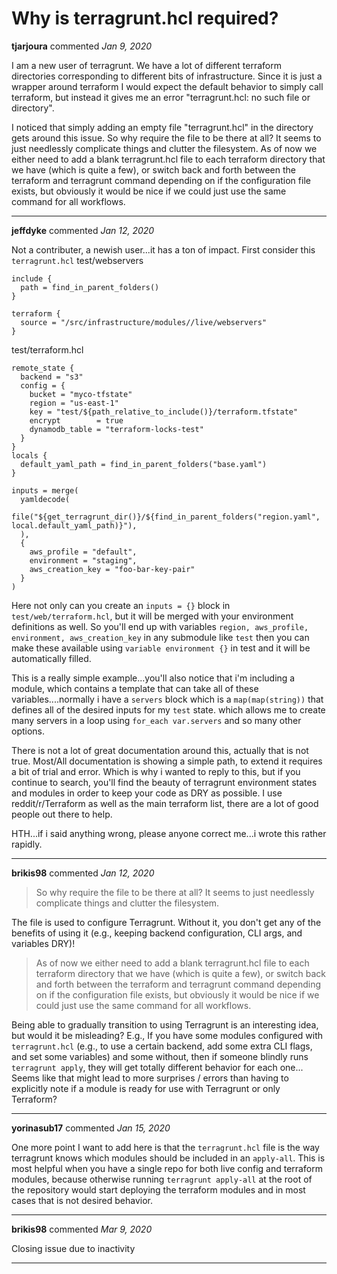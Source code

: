 # Why is terragrunt.hcl required?

**tjarjoura** commented *Jan 9, 2020*

I am a new user of terragrunt. We have a lot of different terraform directories corresponding to different bits of infrastructure. Since it is just a wrapper around terraform I would expect the default behavior to simply call terraform, but instead it gives me an error "terragrunt.hcl: no such file or directory". 

I noticed that simply adding an empty file "terragrunt.hcl" in the directory gets around this issue. So why require the file to be there at all? It seems to just needlessly complicate things and clutter the filesystem. As of now we either need to add a blank terragrunt.hcl file to each terraform directory that we have (which is quite a few), or switch back and forth between the terraform and terragrunt command depending on if the configuration file exists, but obviously it would be nice if we could just use the same command for all workflows.
<br />
***


**jeffdyke** commented *Jan 12, 2020*

Not a contributer, a newish user...it has a ton of impact.  First consider this `terragrunt.hcl`
test/webservers
```
include {
  path = find_in_parent_folders()
}

terraform {
  source = "/src/infrastructure/modules//live/webservers"
}
```
test/terraform.hcl
```
remote_state {
  backend = "s3"
  config = {
    bucket = "myco-tfstate"
    region = "us-east-1"
    key = "test/${path_relative_to_include()}/terraform.tfstate"
    encrypt        = true
    dynamodb_table = "terraform-locks-test"
  }
}
locals {
  default_yaml_path = find_in_parent_folders("base.yaml")
}

inputs = merge(
  yamldecode(
    file("${get_terragrunt_dir()}/${find_in_parent_folders("region.yaml", local.default_yaml_path)}"),
  ),
  {
    aws_profile = "default",
    environment = "staging",
    aws_creation_key = "foo-bar-key-pair"
  }
)
```

Here not only can you create an `inputs = {}` block in `test/web/terraform.hcl`, but it will be merged with your environment definitions as well.  So you'll end up with variables `region, aws_profile, environment, aws_creation_key` in any submodule like `test` then you can make these available using `variable environment {}` in test and it will be automatically filled.

This is a really simple example...you'll also notice that i'm including a module, which contains a template that can take all of these variables....normally i have a `servers` block which is a `map(map(string))` that defines all of the desired inputs for my `test` state. which allows me to create many servers in a loop  using `for_each var.servers` and so many other options.

There is not a lot of great documentation around this, actually that is not true.  Most/All documentation is showing a simple path, to extend it requires a bit of trial and error.  Which is why i wanted to reply to this, but if you continue to search, you'll find the beauty of terragrunt environment states and modules in order to keep your code as DRY as possible.  I use reddit/r/Terraform as well as the main terraform list, there are a lot of good people out there to help.

HTH...if i said anything wrong, please anyone correct me...i wrote this rather rapidly.
***

**brikis98** commented *Jan 12, 2020*

> So why require the file to be there at all? It seems to just needlessly complicate things and clutter the filesystem.

The file is used to configure Terragrunt. Without it, you don't get any of the benefits of using it (e.g., keeping backend configuration, CLI args, and variables DRY)!

> As of now we either need to add a blank terragrunt.hcl file to each terraform directory that we have (which is quite a few), or switch back and forth between the terraform and terragrunt command depending on if the configuration file exists, but obviously it would be nice if we could just use the same command for all workflows.

Being able to gradually transition to using Terragrunt is an interesting idea, but would it be misleading? E.g., If you have some modules configured with `terragrunt.hcl` (e.g., to use a certain backend, add some extra CLI flags, and set some variables) and some without, then if someone blindly runs `terragrunt apply`, they will get totally different behavior for each one... Seems like that might lead to more surprises / errors than having to explicitly note if a module is ready for use with Terragrunt or only Terraform?
***

**yorinasub17** commented *Jan 15, 2020*

One more point I want to add here is that the `terragrunt.hcl` file is the way terragrunt knows which modules should be included in an `apply-all`. This is most helpful when you have a single repo for both live config and terraform modules, because otherwise running `terragrunt apply-all` at the root of the repository would start deploying the terraform modules and in most cases that is not desired behavior.
***

**brikis98** commented *Mar 9, 2020*

Closing issue due to inactivity
***

